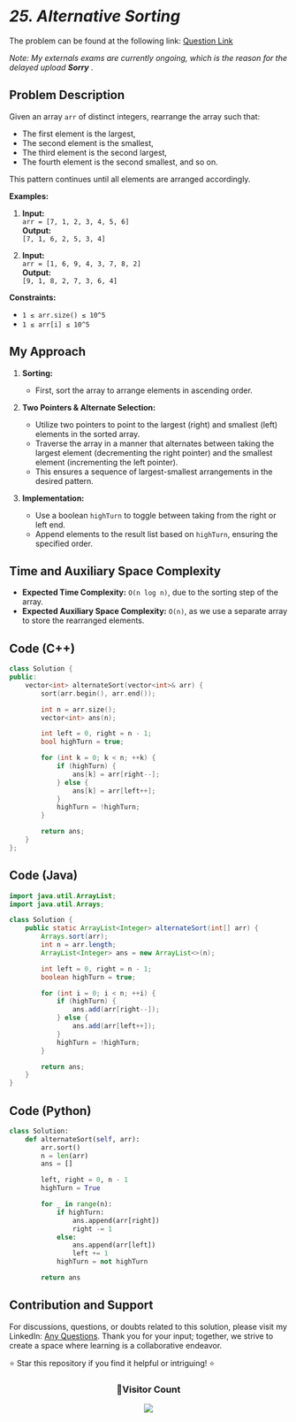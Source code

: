 # _25. Alternative Sorting_

The problem can be found at the following link: [Question Link](https://www.geeksforgeeks.org/problems/alternative-sorting1311/1)

_Note: My externals exams are currently ongoing, which is the reason for the delayed upload **Sorry** ._

## Problem Description

Given an array `arr` of distinct integers, rearrange the array such that:

- The first element is the largest,
- The second element is the smallest,
- The third element is the second largest,
- The fourth element is the second smallest, and so on.

This pattern continues until all elements are arranged accordingly.

**Examples:**

1. **Input:**  
   `arr = [7, 1, 2, 3, 4, 5, 6]`  
   **Output:**  
   `[7, 1, 6, 2, 5, 3, 4]`

2. **Input:**  
   `arr = [1, 6, 9, 4, 3, 7, 8, 2]`  
   **Output:**  
   `[9, 1, 8, 2, 7, 3, 6, 4]`

**Constraints:**

- `1 ≤ arr.size() ≤ 10^5`
- `1 ≤ arr[i] ≤ 10^5`

## My Approach

1. **Sorting:**

   - First, sort the array to arrange elements in ascending order.

2. **Two Pointers & Alternate Selection:**

   - Utilize two pointers to point to the largest (right) and smallest (left) elements in the sorted array.
   - Traverse the array in a manner that alternates between taking the largest element (decrementing the right pointer) and the smallest element (incrementing the left pointer).
   - This ensures a sequence of largest-smallest arrangements in the desired pattern.

3. **Implementation:**
   - Use a boolean `highTurn` to toggle between taking from the right or left end.
   - Append elements to the result list based on `highTurn`, ensuring the specified order.

## Time and Auxiliary Space Complexity

- **Expected Time Complexity:** `O(n log n)`, due to the sorting step of the array.
- **Expected Auxiliary Space Complexity:** `O(n)`, as we use a separate array to store the rearranged elements.

## Code (C++)

```cpp
class Solution {
public:
    vector<int> alternateSort(vector<int>& arr) {
        sort(arr.begin(), arr.end());

        int n = arr.size();
        vector<int> ans(n);

        int left = 0, right = n - 1;
        bool highTurn = true;

        for (int k = 0; k < n; ++k) {
            if (highTurn) {
                ans[k] = arr[right--];
            } else {
                ans[k] = arr[left++];
            }
            highTurn = !highTurn;
        }

        return ans;
    }
};
```

## Code (Java)

```java
import java.util.ArrayList;
import java.util.Arrays;

class Solution {
    public static ArrayList<Integer> alternateSort(int[] arr) {
        Arrays.sort(arr);
        int n = arr.length;
        ArrayList<Integer> ans = new ArrayList<>(n);

        int left = 0, right = n - 1;
        boolean highTurn = true;

        for (int i = 0; i < n; ++i) {
            if (highTurn) {
                ans.add(arr[right--]);
            } else {
                ans.add(arr[left++]);
            }
            highTurn = !highTurn;
        }

        return ans;
    }
}
```

## Code (Python)

```python
class Solution:
    def alternateSort(self, arr):
        arr.sort()
        n = len(arr)
        ans = []

        left, right = 0, n - 1
        highTurn = True

        for _ in range(n):
            if highTurn:
                ans.append(arr[right])
                right -= 1
            else:
                ans.append(arr[left])
                left += 1
            highTurn = not highTurn

        return ans
```

## Contribution and Support

For discussions, questions, or doubts related to this solution, please visit my LinkedIn: [Any Questions](https://www.linkedin.com/in/patel-hetkumar-sandipbhai-8b110525a/). Thank you for your input; together, we strive to create a space where learning is a collaborative endeavor.

⭐ Star this repository if you find it helpful or intriguing! ⭐

<div align=center>
  <h3><b>📍Visitor Count</b></h3>
</div>

<p align="center" >   
  <img src="https://profile-counter.glitch.me/Hunterdii/count.svg" />  
</p>
